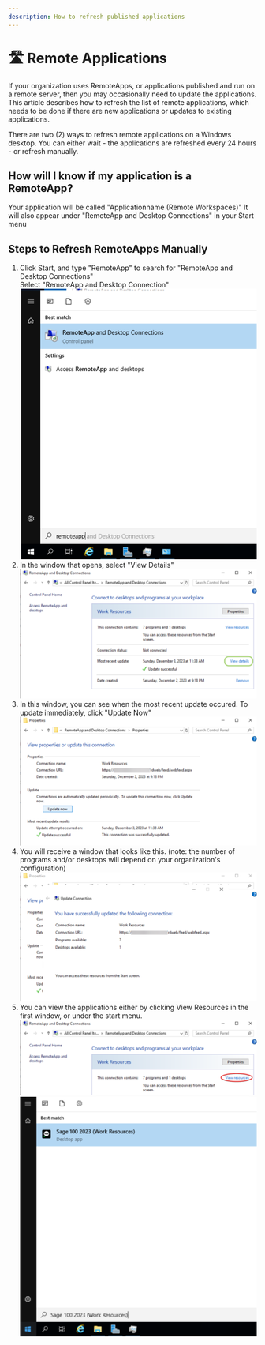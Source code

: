 ```yaml
---
description: How to refresh published applications
---
```


# 🛣️ Remote Applications

If your organization uses RemoteApps, or applications published and run on a remote server, then you may occasionally need to update the applications. This article describes how to refresh the list of remote applications, which needs to be done if there are new applications or updates to existing applications.

There are two (2) ways to refresh remote applications on a Windows desktop. You can either wait - the applications are refreshed every 24 hours - or refresh manually.

## How will I know if my application is a RemoteApp?

Your application will be called "Applicationname (Remote Workspaces)" It will also appear under "RemoteApp and Desktop Connections" in your Start menu

## Steps to Refresh RemoteApps Manually

1. Click Start, and type "RemoteApp" to search for "RemoteApp and Desktop Connections"\
   Select "RemoteApp and Desktop Connection"\
   ![](../../.gitbook/assets/remoteApp.png)
2. In the window that opens, select "View Details"\
   ![](<../../.gitbook/assets/view details.png>)
3. In this window, you can see when the most recent update occured. To update immediately, click "Update Now"\
   ![](<../../.gitbook/assets/image (19).png>)
4. You will receive a window that looks like this. (note: the number of programs and/or desktops will depend on your organization's configuration)\
   ![](<../../.gitbook/assets/image (20).png>)
5. You can view the applications either by clicking View Resources in the first window, or under the start menu.\
   ![](<../../.gitbook/assets/image (21).png>)\
   ![](../../.gitbook/assets/application.png)
